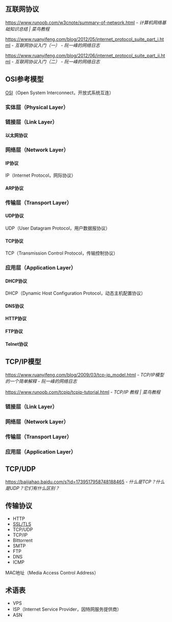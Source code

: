 ## 互联网协议

https://www.runoob.com/w3cnote/summary-of-network.html - *计算机网络基础知识总结 | 菜鸟教程*

https://www.ruanyifeng.com/blog/2012/05/internet_protocol_suite_part_i.html - *互联网协议入门（一） - 阮一峰的网络日志*

https://www.ruanyifeng.com/blog/2012/06/internet_protocol_suite_part_ii.html - *互联网协议入门（二） - 阮一峰的网络日志*

## OSI参考模型

[OSI](https://baike.baidu.com/item/OSI%E5%8F%82%E8%80%83%E6%A8%A1%E5%9E%8B/708028)（Open System Interconnect，开放式系统互连）

### 实体层（Physical Layer）

### 链接层（Link Layer）

#### 以太网协议

### 网络层（Network Layer）

#### IP协议

IP（Internet Protocol，网际协议）

#### ARP协议

### 传输层（Transport Layer）

#### UDP协议

UDP（User Datagram Protocol，用户数据报协议）

#### TCP协议

TCP（Transmission Control Protocol，传输控制协议）

### 应用层（Application Layer）

#### DHCP协议

DHCP（Dynamic Host Configuration Protocol，动态主机配置协议）

#### DNS协议

#### HTTP协议

#### FTP协议

#### Telnet协议

## TCP/IP模型

https://www.ruanyifeng.com/blog/2009/03/tcp-ip_model.html - *TCP/IP模型的一个简单解释 - 阮一峰的网络日志*

https://www.runoob.com/tcpip/tcpip-tutorial.html - *TCP/IP 教程 | 菜鸟教程*


### 链接层（Link Layer）

### 网络层（Network Layer）

### 传输层（Transport Layer）

### 应用层（Application Layer）

## TCP/UDP

https://baijiahao.baidu.com/s?id=1739517958748188465 - *什么是TCP？什么是UDP？它们有什么区别？*

## 传输协议

- HTTP
- [SSL/TLS](essential/http.md#ssltls)
- TCP/UDP
- TCP/IP
- Bittorrent
- SMTP
- FTP
- DNS
- ICMP


MAC地址（Media Access Control Address）

## 术语表

- VPS
- ISP（Internet Service Provider，因特网服务提供商）
- ASN
